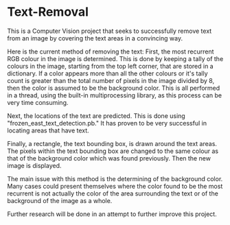 # Text-Removal
This is a Computer Vision project that seeks to successfully remove text from an image by covering the text areas in a convincing way.

Here is the current method of removing the text:
  First, the most recurrent RGB colour in the image is determined. This is done by keeping a tally of the colours in the image, starting from the top left corner, that are stored in a dictionary. If a color appears more than all the other colours or it's tally count is greater than the total number of pixels in the image divided by 8, then the color is assumed to be the background color. This is all performed in a thread, using the built-in multiprocessing library, as this process can be very time consuming.

  Next, the locations of the text are predicted. This is done using "frozen_east_text_detection.pb." It has proven to be very successful in locating areas that have text. 

  Finally, a rectangle, the text bounding box, is drawn around the text areas. The pixels within the text bounding box are changed to the same colour as that of the background   color which was found previously. Then the new image is displayed.

The main issue with this method is the determining of the background color. Many cases could present themselves where the color found to be the most recurrent is not actually the color of the area surrounding the text or of the background of the image as a whole.

Further research will be done in an attempt to further improve this project.

